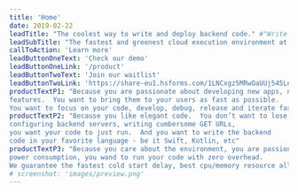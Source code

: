 ```yaml
---
title: 'Home'
date: 2019-02-22
leadTitle: "The coolest way to write and deploy backend code." #"Write and deploy backend code seamlessly!"
leadSubTitle: "The fastest and greenest cloud execution environment at your fingertips.  Happy hacking!" #'Simple backend functions for web and mobile developers. Happy hacking!'
callToAction: 'Learn more'
leadButtonOneText: 'Check our demo'
leadButtonOneLink: '/product'
leadButtonTwoText: 'Join our waitlist'
leadButtonTwoLink: 'https://share-eu1.hsforms.com/1LNCxgz5MRwOaUUj545Le8wflc1e'
productTextP1: "Because you are passionate about developing new apps, new 
features.  You want to bring them to your users as fast as possible.  
You want to focus on your code, develop, debug, release and iterate fast."
productTextP2: "Because you like elegant code.  You don’t want to lose time 
configuring backend servers, writing cumbersome GET URLs, 
you want your code to just run.  And you want to write the backend 
code in your favorite language - be it Swift, Kotlin, etc"
productTextP3: "Because you care about the environment, you are passionate about 
power consumption, you wand to run your code with zero overhead.  
We guarantee the fastest cold start delay, best cpu/memory resource allocation."
# screenshot: 'images/preview.png'
---
```

